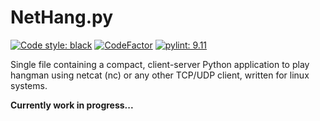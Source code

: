 # NetHang.py
[![Code style: black](https://img.shields.io/badge/code%20style-black-000000.svg)](https://github.com/psf/black)
[![CodeFactor](https://www.codefactor.io/repository/github/magnetrwn/NetHang.py/badge)](https://www.codefactor.io/repository/github/magnetrwn/NetHang.py)
[![pylint: 9.11](https://img.shields.io/badge/pylint-9.11-1c7d9e.svg)](https://github.com/magnetrwn/NetHang.py/actions)

Single file containing a compact, client-server Python application to play hangman using netcat (nc) or any other TCP/UDP client, written for linux systems.

**Currently work in progress...**
